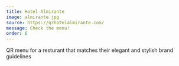 ```yaml
---
title: Hotel Almirante
image: almirante.jpg
source: https://qrhotelalmirante.com/
message: Check the menu!
order: 6
---
```


QR menu for a resturant that matches their elegant and stylish brand guidelines
